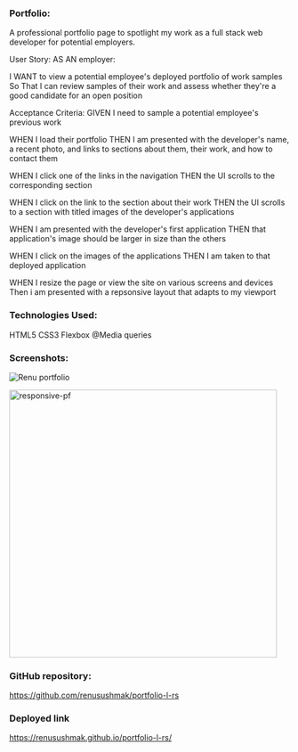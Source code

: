

### Portfolio:
A professional portfolio page to spotlight my work as a full stack web developer for potential employers.



User Story:
AS AN employer:

I WANT to view a potential employee's deployed portfolio of work samples So That I can review samples of their work and assess whether they're a good candidate for an open position



Acceptance Criteria:
GIVEN I need to sample a potential employee's previous work

WHEN I load their portfolio THEN I am presented with the developer's name, a recent photo, and links to sections about them, their work, and how to contact them

WHEN I click one of the links in the navigation THEN the UI scrolls to the corresponding section

WHEN I click on the link to the section about their work THEN the UI scrolls to a section with titled images of the developer's applications

WHEN I am presented with the developer's first application THEN that application's image should be larger in size than the others

WHEN I click on the images of the applications THEN I am taken to that deployed application

WHEN I resize the page or view the site on various screens and devices Then i am presented with a repsonsive layout that adapts to my viewport



### Technologies Used:
HTML5
CSS3
Flexbox
@Media queries

### Screenshots:
![Renu portfolio](https://user-images.githubusercontent.com/44761233/132707493-fe5335cf-82f1-47fb-aacf-81d445c44eae.gif)

<img width="481" alt="responsive-pf" src="https://user-images.githubusercontent.com/44761233/132707463-0915dd1e-4bc4-4fba-ad8b-cf0ee60e3235.png">


### GitHub repository: 
https://github.com/renusushmak/portfolio-l-rs


### Deployed link
https://renusushmak.github.io/portfolio-l-rs/ 
